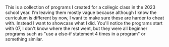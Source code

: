 This is a collection of programs I created for a collegic class in the 2023 school year. I'm leaving them mostly vague because although I know the curriculum is different by now, I want to make sure these are harder to cheat with. Instead I want to showcase what I did.
You'll notice the programs start with 07, I don't know where the rest went, but they were all beginner programs such as "use a else-if statement 4 times in a program" or something similar.
